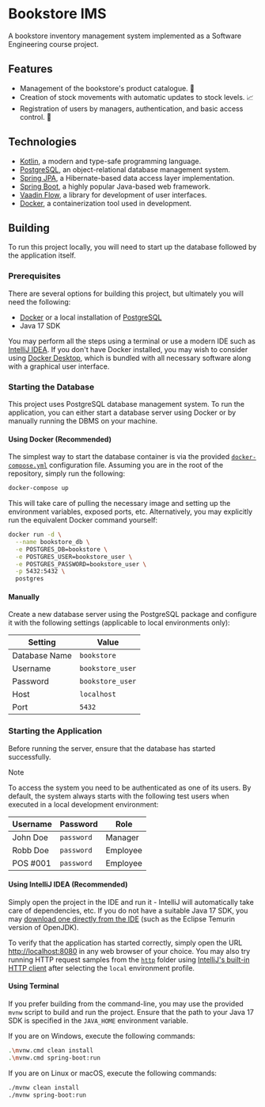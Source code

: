 # Bookstore IMS

A bookstore inventory management system implemented as a Software Engineering course project.

## Features

- Management of the bookstore's product catalogue. 📕
- Creation of stock movements with automatic updates to stock levels. 📈
- Registration of users by managers, authentication, and basic access control. 👥

## Technologies

- [Kotlin][kotlin], a modern and type-safe programming language.
- [PostgreSQL][postgres], an object-relational database management system.
- [Spring JPA][spring-jpa], a Hibernate-based data access layer implementation.
- [Spring Boot][spring-boot], a highly popular Java-based web framework.
- [Vaadin Flow][vaadin], a library for development of user interfaces.
- [Docker][docker], a containerization tool used in development.

## Building

To run this project locally, you will need to start up the database followed by the application itself.

### Prerequisites

There are several options for building this project, but ultimately you will need the following:

- [Docker][docker] or a local installation of [PostgreSQL][postgres]
- Java 17 SDK

You may perform all the steps using a terminal or use a modern IDE such as [IntelliJ IDEA][intellij]. If you don't have
Docker installed, you may wish to consider using [Docker Desktop][docker-desktop], which is bundled with all necessary
software along with a graphical user interface.

### Starting the Database

This project uses PostgreSQL database management system. To run the application, you can either start a database server
using Docker or by manually running the DBMS on your machine.

#### Using Docker (Recommended)

The simplest way to start the database container is via the provided [`docker-compose.yml`](/docker-compose.yml)
configuration file. Assuming you are in the root of the repository, simply run the following:

```sh
docker-compose up
```

This will take care of pulling the necessary image and setting up the environment variables, exposed ports, etc.
Alternatively, you may explicitly run the equivalent Docker command yourself:

```sh
docker run -d \
  --name bookstore_db \
  -e POSTGRES_DB=bookstore \
  -e POSTGRES_USER=bookstore_user \
  -e POSTGRES_PASSWORD=bookstore_user \
  -p 5432:5432 \
  postgres
```

#### Manually

Create a new database server using the PostgreSQL package and configure it with the following settings (applicable to
local environments only):

| Setting       | Value            |
|---------------|------------------|
| Database Name | `bookstore`      |
| Username      | `bookstore_user` |
| Password      | `bookstore_user` |
| Host          | `localhost`      |
| Port          | `5432`           |

### Starting the Application

Before running the server, ensure that the database has started successfully.

> [!Note]
> To access the system you need to be authenticated as one of its users. By default, the system always starts with the
> following test users when executed in a local development environment:
>
> | Username | Password   | Role     |
> |----------|------------|----------|
> | John Doe | `password` | Manager  |
> | Robb Doe | `password` | Employee |
> | POS #001 | `password` | Employee |

#### Using IntelliJ IDEA (Recommended)

Simply open the project in the IDE and run it - IntelliJ will automatically take care of dependencies, etc.  If you do
not have a suitable Java 17 SDK, you may [download one directly from the IDE][intellij-jdk] (such as the Eclipse Temurin
version of OpenJDK).

To verify that the application has started correctly, simply open the URL <http://localhost:8080> in any web browser of
your choice. You may also try running HTTP request samples from the [`http`](/http) folder using [IntelliJ's built-in
HTTP client][intellij-http] after selecting the `local` environment profile.

#### Using Terminal

If you prefer building from the command-line, you may use the provided `mvnw` script to build and run the project.
Ensure that the path to your Java 17 SDK is specified in the `JAVA_HOME` environment variable.

If you are on Windows, execute the following commands:

```sh
.\mvnw.cmd clean install
.\mvnw.cmd spring-boot:run
```

If you are on Linux or macOS, execute the following commands:

```sh
./mvnw clean install
./mvnw spring-boot:run
```

[kotlin]: https://kotlinlang.org/
[postgres]: https://www.postgresql.org/

[spring-boot]: https://spring.io/projects/spring-boot
[spring-jpa]: https://spring.io/projects/spring-data-jpa
[vaadin]: https://vaadin.com/

[docker]: https://www.docker.com/
[docker-desktop]: https://www.docker.com/products/docker-desktop/

[intellij]: https://www.jetbrains.com/idea/
[intellij-jdk]: https://www.jetbrains.com/help/idea/sdk.html#set-up-jdk
[intellij-http]: https://www.jetbrains.com/help/idea/http-client-in-product-code-editor.html
